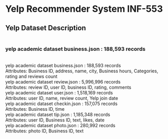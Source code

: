 # Yelp Recommender System INF-553
## Yelp Dataset Description
### <br/> yelp academic dataset business.json : 188,593 records 
<br/>  yelp academic dataset business.json : 188,593 records 
<br/> Attributes: Business ID, address, name, city, Business hours, Categories, rating and reviews count
<br/> yelp academic dataset review.json : 5,996,996 records
<br/> Attributes: review ID, user ID, business ID, rating, comments
<br/> yelp academic dataset user.json : 1,518,169 records
<br/> Attributes: user ID, name, review count, Yelp join date
<br/> yelp academic dataset checkin.json : 157,075 records
<br/> Attributes: Business ID, time
<br/> yelp academic dataset tip.json : 1,185,348 records
<br/> Attributes: user ID, Business ID, text, likes, date
<br/> yelp academic dataset photo.json : 280,992 records
<br/> Attributes: photo ID, Business ID, text
